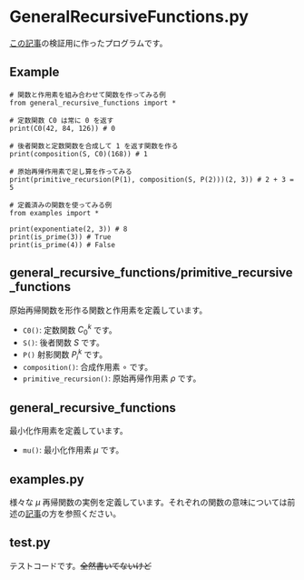 # GeneralRecursiveFunctions.py
[この記事](https://qiita.com/reika727/items/b0b2e5c496644c56f0f8)の検証用に作ったプログラムです。

## Example
```python3
# 関数と作用素を組み合わせて関数を作ってみる例
from general_recursive_functions import *

# 定数関数 C0 は常に 0 を返す
print(C0(42, 84, 126)) # 0

# 後者関数と定数関数を合成して 1 を返す関数を作る
print(composition(S, C0)(168)) # 1

# 原始再帰作用素で足し算を作ってみる
print(primitive_recursion(P(1), composition(S, P(2)))(2, 3)) # 2 + 3 = 5
```

```python3
# 定義済みの関数を使ってみる例
from examples import *

print(exponentiate(2, 3)) # 8
print(is_prime(3)) # True
print(is_prime(4)) # False
```

## general_recursive_functions/primitive_recursive_functions
原始再帰関数を形作る関数と作用素を定義しています。

- `C0()`: 定数関数 $C^k_0$ です。
- `S()`: 後者関数 $S$ です。
- `P()` 射影関数 $P^k_i$ です。
- `composition()`: 合成作用素 $\circ$ です。
- `primitive_recursion()`: 原始再帰作用素 $\rho$ です。

## general_recursive_functions
最小化作用素を定義しています。

- `mu()`: 最小化作用素 $\mu$ です。

## examples.py
様々な $\mu$ 再帰関数の実例を定義しています。それぞれの関数の意味については前述の[記事](https://qiita.com/reika727/items/b0b2e5c496644c56f0f8)の方を参照ください。

## test.py
テストコードです。~~全然書いてないけど~~
